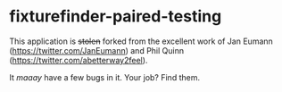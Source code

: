 # fixturefinder-paired-testing

This application is <s>stolen</s> forked from the excellent work of Jan Eumann (https://twitter.com/JanEumann) and Phil Quinn (https://twitter.com/abetterway2feel).

It <i>maaay</i> have a few bugs in it. Your job? Find them.
